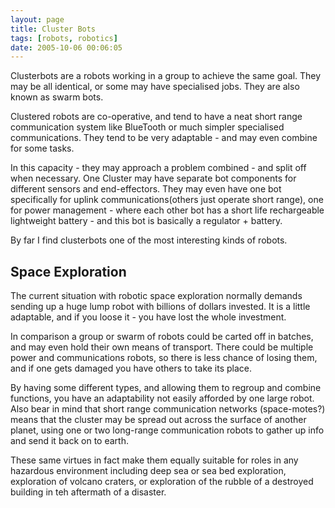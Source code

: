 ```yaml
---
layout: page
title: Cluster Bots
tags: [robots, robotics]
date: 2005-10-06 00:06:05
---
```

Clusterbots are a robots working in a group to achieve the same goal. They may be all identical, or some may have specialised jobs. They are also known as swarm bots.

Clustered robots are co-operative, and tend to have a neat short range communication system like BlueTooth or much simpler specialised communications. They tend to be very adaptable - and may even combine for some tasks.

In this capacity - they may approach a problem combined - and split off when necessary. One Cluster may have separate bot components for different sensors and end-effectors. They may even have one bot specifically for uplink communications(others just operate short range), one for power management - where each other bot has a short life rechargeable lightweight battery - and this bot is basically a regulator + battery.

By far I find clusterbots one of the most interesting kinds of robots.

## Space Exploration

The current situation with robotic space exploration normally demands sending up a huge lump robot with billions of dollars invested. It is a little adaptable, and if you loose it - you have lost the whole investment.

In comparison a group or swarm of robots could be carted off in batches, and may even hold their own means of transport. There could be multiple power and communications robots, so there is less chance of losing them, and if one gets damaged you have others to take its place.

By having some different types, and allowing them to regroup and combine functions, you have an adaptability not easily afforded by one large robot. Also bear in mind that short range communication networks (space-motes?) means that the cluster may be spread out across the surface of another planet, using one or two long-range communication robots to gather up info and send it back on to earth.

These same virtues in fact make them equally suitable for roles in any hazardous environment including deep sea or sea bed exploration, exploration of volcano craters, or exploration of the rubble of a destroyed building in teh aftermath of a disaster.
